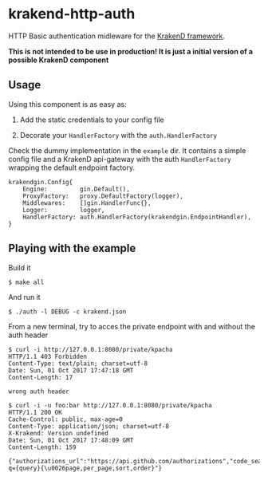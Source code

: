 # krakend-http-auth

HTTP Basic authentication midleware for the [KrakenD framework](https://github.com/devopsfaith/krakend).

**This is not intended to be use in production! It is just a initial version of a possible KrakenD component**

## Usage

Using this component is as easy as:

1. Add the static credentials to your config file

2. Decorate your `HandlerFactory` with the `auth.HandlerFactory`

Check the dummy implementation in the `example` dir. It contains a simple config file and a KrakenD api-gateway with the auth `HandlerFactory` wrapping the default endpoint factory.

	krakendgin.Config{
		Engine:         gin.Default(),
		ProxyFactory:   proxy.DefaultFactory(logger),
		Middlewares:    []gin.HandlerFunc{},
		Logger:         logger,
		HandlerFactory: auth.HandlerFactory(krakendgin.EndpointHandler),
	}

## Playing with the example

Build it

	$ make all

And run it

	$ ./auth -l DEBUG -c krakend.json

From a new terminal, try to acces the private endpoint with and without the auth header

	$ curl -i http://127.0.0.1:8080/private/kpacha
	HTTP/1.1 403 Forbidden
	Content-Type: text/plain; charset=utf-8
	Date: Sun, 01 Oct 2017 17:47:18 GMT
	Content-Length: 17

	wrong auth header

	$ curl -i -u foo:bar http://127.0.0.1:8080/private/kpacha
	HTTP/1.1 200 OK
	Cache-Control: public, max-age=0
	Content-Type: application/json; charset=utf-8
	X-Krakend: Version undefined
	Date: Sun, 01 Oct 2017 17:48:09 GMT
	Content-Length: 159

	{"authorizations_url":"https://api.github.com/authorizations","code_search_url":"https://api.github.com/search/code?q={query}{\u0026page,per_page,sort,order}"}
